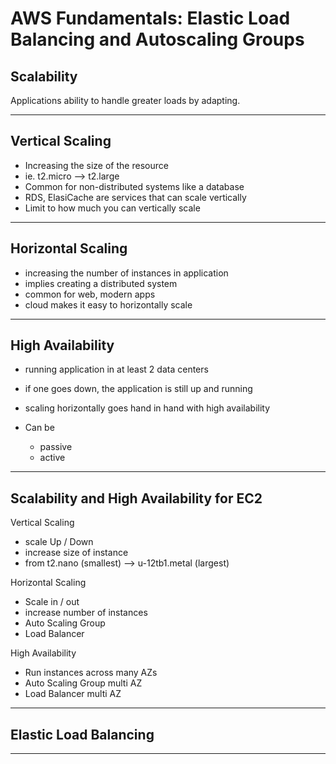 # AWS Fundamentals: Elastic Load Balancing and Autoscaling Groups

## Scalability
Applications ability to handle greater loads by adapting.

---

## Vertical Scaling
- Increasing the size of the resource
- ie. t2.micro --> t2.large
- Common for non-distributed systems like a database
- RDS, ElasiCache are services that can scale vertically
- Limit to how much you can vertically scale

---

## Horizontal Scaling

- increasing the number of instances in application
- implies creating a distributed system
- common for web, modern apps
- cloud makes it easy to horizontally scale

---

## High Availability
- running application in at least 2 data centers
- if one goes down, the application is still up and running
- scaling horizontally goes hand in hand with high availability

- Can be
  - passive
  - active

---

## Scalability and High Availability for EC2

Vertical Scaling
- scale Up / Down
- increase size of instance
- from t2.nano (smallest) --> u-12tb1.metal (largest)

Horizontal Scaling
- Scale in / out
- increase number of instances
- Auto Scaling Group
- Load Balancer

High Availability
- Run instances across many AZs
- Auto Scaling Group multi AZ
- Load Balancer multi AZ

---

## Elastic Load Balancing

---










